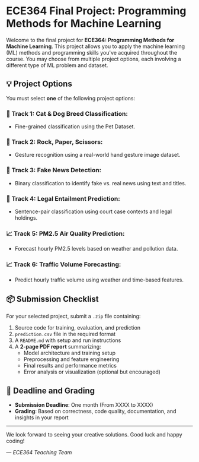 # ECE364 Final Project: Programming Methods for Machine Learning

Welcome to the final project for **ECE364: Programming Methods for Machine Learning**. This project allows you to apply the machine learning (ML) methods and programming skills you've acquired throughout the course. You may choose from multiple project options, each involving a different type of ML problem and dataset.

## 💡 Project Options

You must select **one** of the following project options:

### 🔢 **Track 1: Cat & Dog Breed Classification**: 
- Fine-grained classification using the Pet Dataset.
### 🔢 **Track 2: Rock, Paper, Scissors**:
- Gesture recognition using a real-world hand gesture image dataset.
### 📄 **Track 3: Fake News Detection**:
- Binary classification to identify fake vs. real news using text and titles.
### 📄 **Track 4: Legal Entailment Prediction**:
- Sentence-pair classification using court case contexts and legal holdings.
### 📈 **Track 5: PM2.5 Air Quality Prediction**:
- Forecast hourly PM2.5 levels based on weather and pollution data.
### 📈 **Track 6: Traffic Volume Forecasting**:
- Predict hourly traffic volume using weather and time-based features.

## 📦 Submission Checklist

For your selected project, submit a `.zip` file containing:

1. Source code for training, evaluation, and prediction
2. `prediction.csv` file in the required format
3. A `README.md` with setup and run instructions
4. A **2-page PDF report** summarizing:
   - Model architecture and training setup
   - Preprocessing and feature engineering
   - Final results and performance metrics
   - Error analysis or visualization (optional but encouraged)

## 📅 Deadline and Grading

- **Submission Deadline**: One month (From XXXX to XXXX)
- **Grading**: Based on correctness, code quality, documentation, and insights in your report

---

We look forward to seeing your creative solutions. Good luck and happy coding!

— *ECE364 Teaching Team*
